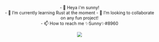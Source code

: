 <p align="center">
- 👋 Heya i'm sunny!
  <br>
- 🌱 I’m currently learning Rust at the moment 
- 💞️ I’m looking to collaborate on any fun project! 
  <br>
- 📫 How to reach me ✨Sunny✨#8960
  </p>
<p align="center">
<img src = https://derpicdn.net/img/view/2018/8/3/1797065.png />
</p>
<!---
Hajimemashite-NickDesu/Hajimemashite-NickDesu is a ✨ special ✨ repository because its `README.md` (this file) appears on your GitHub profile.
You can click the Preview link to take a look at your changes.
--->


